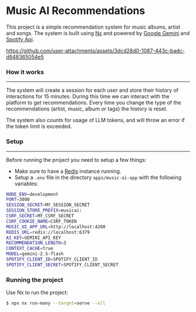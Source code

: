 # Music AI Recommendations

This project is a simple recommendation system for music albums, artist and songs. The system is built using [Nx](https://nx.dev/) and powered by [Google Gemini](https://gemini.google.com/?hl=pt-BR) and [Spotify Api](https://developer.spotify.com/documentation/web-api).


https://github.com/user-attachments/assets/3dcd28d0-1087-443c-badc-d948365054e5


### How it works

---

The system will create a session for each user and store their history of interactions for 15 minutes. During this time we can interact with the platform to get recommendations. Every time you change the type of the recommendations (artist, music, album or tags) the history is reset.

The system also counts for usage of LLM tokens, and will throw an error if the token limit is exceeded.

### Setup

---

Before running the project you need to setup a few things:

- Make sure to have a [Redis](https://redis.io/) instance running.
- Setup a `.env` file in the directory `apps/music-ai-app` with the following variables:

```bash
NODE_ENV=development
PORT=3000
SESSION_SECRET=MY_SESSION_SECRET
SESSION_STORE_PREFIX=musicai:
CSRF_SECRET=MY_CSRF_SECRET
CSRF_COOKIE_NAME=CSRF_TOKEN
MUSIC_UI_APP_URL=http://localhost:4200
REDIS_URL=redis://localhost:6379
AI_KEY=GEMINI_API_KEY
RECOMMENDATION_LENGTH=3
CONTEXT_CACHE=true
MODEL=gemini-2.5-flash
SPOTIFY_CLIENT_ID=SPOTIFY_CLIENT_ID
SPOTIFY_CLIENT_SECRET=SPOTIFY_CLIENT_SECRET
```

### Running the project

Use Nx to run the project:

```bash
$ npx nx run-many --target=serve --all
```
